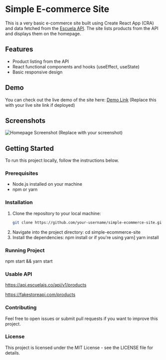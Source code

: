 # Simple E-commerce Site

This is a very basic e-commerce site built using Create React App (CRA) and data fetched from the [Escuela API](https://api.escuelajs.co/api/v1/products). The site lists products from the API and displays them on the homepage.

## Features

- Product listing from the API
- React functional components and hooks (useEffect, useState)
- Basic responsive design

## Demo

You can check out the live demo of the site here: [Demo Link](#) (Replace this with your live site link if deployed)

## Screenshots

![Homepage Screenshot](#) (Replace with your screenshot)

## Getting Started

To run this project locally, follow the instructions below.

### Prerequisites

- Node.js installed on your machine
- npm or yarn

### Installation

1. Clone the repository to your local machine:
   ```bash
   git clone https://github.com/your-username/simple-ecommerce-site.git
2. Navigate into the project directory:
   cd simple-ecommerce-site
3. Install the dependencies:
   npm install
   or if you're using yarn]
   yarn install
### Running Project
npm start && yarn start
### Usable API
https://api.escuelajs.co/api/v1/products

https://fakestoreapi.com/products
### Contributing
Feel free to open issues or submit pull requests if you want to improve this project.
### License
This project is licensed under the MIT License - see the LICENSE file for details.


